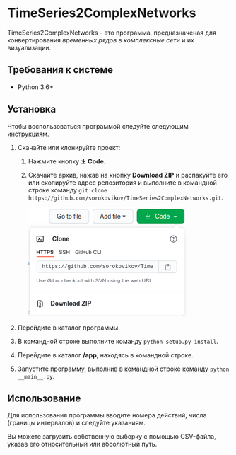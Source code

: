 TimeSeries2ComplexNetworks
==========================
TimeSeries2ComplexNetworks - это программа, предназначеная для конвертирования 
*временных рядов* в *комплексные сети* и их визуализации.

Требования к системе
-----------------------
* Python 3.6+

Установка
---------
Чтобы воспользоваться программой следуйте следующим инструкциям.
1. Скачайте или клонируйте проект:
    1. Нажмите кнопку **⤓ Code**.
    2. Скачайте архив, нажав на кнопку **Download ZIP** и распакуйте его или
    скопируйте адрес репозитория и выполните в командной строке команду 
    `git clone https://github.com/sorokovikov/TimeSeries2ComplexNetworks.git`.
    
        ![Кнопка скачивание архива и адрес ссылки репозитория](readme_images/archive_link.png)

2. Перейдите в каталог программы.
3. В командной строке выполните команду `python setup.py install`.
4. Перейдите в каталог **/app**, находясь в командной строке.
5. Запустите программу, выполнив в командной строке команду `python __main__.py`.

Использование
-------------
Для использования программы вводите номера действий, числа (границы интервалов) и 
следуйте указаниям.

Вы можете загрузить собственную выборку с помощью CSV-файла, 
указав его относительный или абсолютный путь.